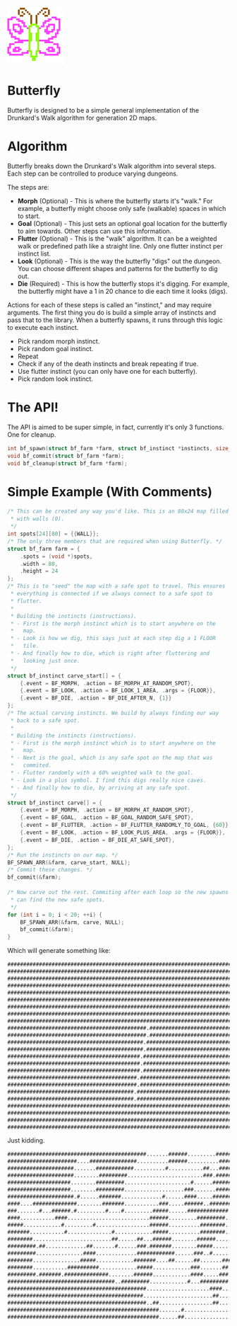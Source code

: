 ![butterfly](https://github.com/mpatraw/butterfly/raw/master/doc/butterfly.png "butterfly")

# Butterfly

Butterfly is designed to be a simple general implementation of the Drunkard's Walk algorithm for generation 2D maps.

# Algorithm

Butterfly breaks down the Drunkard's Walk algorithm into several steps. Each step can be controlled to produce varying dungeons.

The steps are:

* **Morph** (Optional) - This is where the butterfly starts it's "walk." For example, a butterfly might choose only safe (walkable) spaces in which to start.
* **Goal** (Optional) - This just sets an optional goal location for the butterfly to aim towards. Other steps can use this information.
* **Flutter** (Optional) - This is the "walk" algorithm. It can be a weighted walk or predefined path like a straight line. Only one flutter instinct per instinct list.
* **Look** (Optional) - This is the way the butterfly "digs" out the dungeon. You can choose different shapes and patterns for the butterfly to dig out.
* **Die** (Required) - This is how the butterfly stops it's digging. For example, the butterfly might have a 1 in 20 chance to die each time it looks (digs).

Actions for each of these steps is called an "instinct," and may require arguments. The first thing you do is build a simple array of instincts and pass that to the library. When a butterfly spawns, it runs through this logic to execute each instinct.

* Pick random morph instinct.
* Pick random goal instinct.
* Repeat
 * Check if any of the death instincts and break repeating if true.
 * Use flutter instinct (you can only have one for each butterfly).
 * Pick random look instinct.

# The API!

The API is aimed to be super simple, in fact, currently it's only 3 functions. One for cleanup.

```c
int bf_spawn(struct bf_farm *farm, struct bf_instinct *instincts, size_t count, struct bf_config *config);
void bf_commit(struct bf_farm *farm);
void bf_cleanup(struct bf_farm *farm);
```

# Simple Example (With Comments)

```c
/* This can be created any way you'd like. This is an 80x24 map filled
 * with walls (0).
 */
int spots[24][80] = {{WALL}};
/* The only three members that are required when using Butterfly. */
struct bf_farm farm = {
	.spots = (void *)spots,
	.width = 80,
	.height = 24
};
/* This is to "seed" the map with a safe spot to travel. This ensures
 * everything is connected if we always connect to a safe spot to
 * flutter.
 *
 * Building the instincts (instructions).
 * - First is the morph instinct which is to start anywhere on the
 *   map.
 * - Look is how we dig, this says just at each step dig a 1 FLOOR
 *   tile.
 * - And finally how to die, which is right after fluttering and
 *   looking just once.
 */
struct bf_instinct carve_start[] = {
	{.event = BF_MORPH, .action = BF_MORPH_AT_RANDOM_SPOT},
	{.event = BF_LOOK, .action = BF_LOOK_1_AREA, .args = {FLOOR}},
	{.event = BF_DIE, .action = BF_DIE_AFTER_N, {1}}
};
/* The actual carving instincts. We build by always finding our way
 * back to a safe spot.
 *
 * Building the instincts (instructions).
 * - First is the morph instinct which is to start anywhere on the
 *   map.
 * - Next is the goal, which is any safe spot on the map that was
 *   commited.
 * - Flutter randomly with a 60% weighted walk to the goal.
 * - Look in a plus symbol. I find this digs really nice caves.
 * - And finally how to die, by arriving at any safe spot.
 */
struct bf_instinct carve[] = {
	{.event = BF_MORPH, .action = BF_MORPH_AT_RANDOM_SPOT},
	{.event = BF_GOAL, .action = BF_GOAL_RANDOM_SAFE_SPOT},
	{.event = BF_FLUTTER, .action = BF_FLUTTER_RANDOMLY_TO_GOAL, {60}},
	{.event = BF_LOOK, .action = BF_LOOK_PLUS_AREA, .args = {FLOOR}},
	{.event = BF_DIE, .action = BF_DIE_AT_SAFE_SPOT},
};
/* Run the instincts on our map. */
BF_SPAWN_ARR(&farm, carve_start, NULL);
/* Commit these changes. */
bf_commit(&farm);

/* Now carve out the rest. Commiting after each loop so the new spawns
 * can find the new safe spots.
 */
for (int i = 0; i < 20; ++i) {
	BF_SPAWN_ARR(&farm, carve, NULL);
	bf_commit(&farm);
}
```

Which will generate something like:

```
################################################################################
################################################################################
################################################################################
################################################################################
################################################################################
################################################################################
################################################################################
################################################################################
################################################################################
############################################.###################################
############################################.###################################
###########################################.####################################
###########################################.####################################
##########################################.#####################################
##########################################.#####################################
##########################################.#####################################
#########################################.######################################
#########################################.######################################
########################################.#######################################
########################################.#######################################
################################################################################
################################################################################
################################################################################
################################################################################
```

Just kidding.

```
############################################.......######.........##############
######################....###############..........######..........#############
#####################.......############..........#...........##...#############
#####################........#########........................###.##############
####################........#########.....................#......############.##
####################........#########...................###.......######.##....#
#####################.#......#######.............#......####.....######........#
####....##############........#######...........###.....######..#######........#
###.......#...######.#.........#....#.........#####......#############..........
####...........####..........................######.........#########......##...
#####............#.........#.................######..........########.......#...
#######...........#..............#............#####..........########...........
########.........................##......##...######........######..............
#########.##.............##.......#......###.#######........#####...........##..
#########...............####.............############......###..#...........###.
########...............#####............#######....##......##.......###........#
########...........##########............#####............###.......##..........
#########.#######.##############........######............####.....###..........
##################################..#########............#...#########..........
############################################....................####...........#
###########################################......................##.......#....#
############################################..##.................##.............
################################################.......#.......................#
################################################......##....................#.##
```
